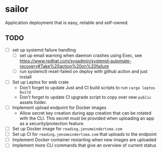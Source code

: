 # sailor

Application deployment that is easy, reliable and self-owned.

## TODO
- [ ] set up systemd failure handling
  - [ ] set up email warning when daemon crashes using Exec, see https://www.redhat.com/sysadmin/systemd-automate-recovery#Take%20action%20on%20failure
  - [ ] run systemctl reset-failed on deploy with github action and just install

- [ ] Set up Leptos for web crate
    - Don't forget to update Just and CI build scripts to run `cargo leptos build`
    - Don't forget to update CI upgrade script to copy over new `public` assets folder.
- [ ] Implement upload endpoint for Docker images
    - Allow secret key creation during app creation that can be rotated with the CLI. This secret must be provided when uploading an app as a security/protection feature.
- [ ] Set up Docker image for `reading.jensmeindertsma.com`
- [ ] Set up CI for `reading.jensmeindertsma.com` that uploads to the endpoint
- [ ] Implement Docker container restarting when new images are uploaded
- [ ] Implement more CLI commands that give an overview of current status